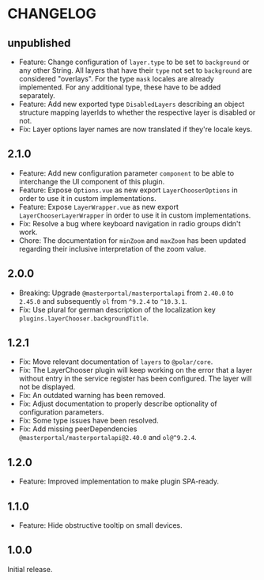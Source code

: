 # CHANGELOG

## unpublished

- Feature: Change configuration of `layer.type` to be set to `background` or any other String. All layers that have their `type` not set to `background` are considered "overlays". For the type `mask` locales are already implemented. For any additional type, these have to be added separately.
- Feature: Add new exported type `DisabledLayers` describing an object structure mapping layerIds to whether the respective layer is disabled or not.
- Fix: Layer options layer names are now translated if they're locale keys.

## 2.1.0

- Feature: Add new configuration parameter `component` to be able to interchange the UI component of this plugin.
- Feature: Expose `Options.vue` as new export `LayerChooserOptions` in order to use it in custom implementations.
- Feature: Expose `LayerWrapper.vue` as new export `LayerChooserLayerWrapper` in order to use it in custom implementations.
- Fix: Resolve a bug where keyboard navigation in radio groups didn't work.
- Chore: The documentation for `minZoom` and `maxZoom` has been updated regarding their inclusive interpretation of the zoom value.

## 2.0.0

- Breaking: Upgrade `@masterportal/masterportalapi` from `2.40.0` to `2.45.0` and subsequently `ol` from `^9.2.4` to `^10.3.1`.
- Fix: Use plural for german description of the localization key `plugins.layerChooser.backgroundTitle`.

## 1.2.1

- Fix: Move relevant documentation of `layers` to `@polar/core`.
- Fix: The LayerChooser plugin will keep working on the error that a layer without entry in the service register has been configured. The layer will not be displayed.
- Fix: An outdated warning has been removed.
- Fix: Adjust documentation to properly describe optionality of configuration parameters.
- Fix: Some type issues have been resolved.
- Fix: Add missing peerDependencies `@masterportal/masterportalapi@2.40.0` and `ol@^9.2.4`.

## 1.2.0

- Feature: Improved implementation to make plugin SPA-ready.

## 1.1.0

- Feature: Hide obstructive tooltip on small devices.

## 1.0.0

Initial release.
